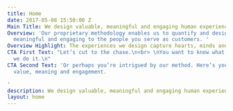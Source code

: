 ```yaml
---
title: Home
date: 2017-05-08 15:50:00 Z
Main Title: We design valuable, meaningful and engaging human experiences
Overview: 'Our proprietary methodology enables us to quantify and design what is valuable,
  meaningful and engaging to the people you serve as customers. '
Overview Highlight: The experiences we design capture hearts, minds and wallets.
CTA First Text: "Let’s cut to the chase.\n<br> \nYou want to know what we do and how
  we do it.\n"
CTA Second Text: 'Or perhaps you’re intrigued by our method. Here’s your intro to
  value, meaning and engagement.

'
description: We design valuable, meaningful and engaging human experiences.
layout: home
---
```


